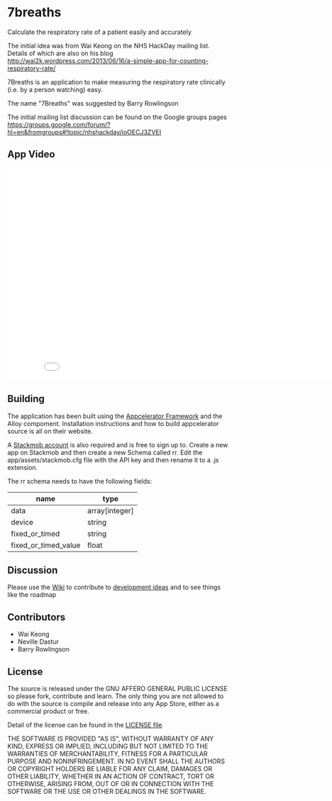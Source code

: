 7breaths
========

Calculate the respiratory rate of a patient easily and accurately

The initial idea was from Wai Keong on the NHS HackDay mailing list. Details of which are also on his blog http://wai2k.wordpress.com/2013/06/16/a-simple-app-for-counting-respiratory-rate/

7Breaths is an application to make measuring the respiratory rate clinically (i.e. by a person watching) easy.

The name "7Breaths" was suggested by Barry Rowlingson

The initial mailing list discussion can be found on the Google groups pages https://groups.google.com/forum/?hl=en&fromgroups#!topic/nhshackday/ioOECJ3ZVEI

## App Video

<iframe width="853" height="480" src="//www.youtube-nocookie.com/embed/ypfS9PWwp9E" frameborder="0" allowfullscreen></iframe>

## Building

The application has been built using the [Appcelerator Framework](http://www.appcelerator.com/developers/) and the Alloy compoment. Installation instructions and how to build appcelerator source is all on their website.

A [Stackmob account](https://www.stackmob.com/) is also required and is free to sign up to. Create a new app on Stackmob and then create a new Schema called rr. Edit the app/assets/stackmob.cfg file with the API key and then rename it to a .js extension.

The rr schema needs to have the following fields:

| name | type |
|---|---|
|data| array[integer] |
|device|	string |
|fixed_or_timed| string |
|fixed_or_timed_value| float |

## Discussion

Please use the [Wiki](https://github.com/ClinicalSoftwareSolutions/7breaths/wiki) to contribute to [development ideas](https://github.com/ClinicalSoftwareSolutions/7breaths/wiki/Initial-ideas-for-app) and to see things like the roadmap

## Contributors

+ Wai Keong
+ Neville Dastur
+ Barry Rowlingson

## License

The source is released under the GNU AFFERO GENERAL PUBLIC LICENSE so please fork, contribute and learn. The only thing you are not allowed to do with the source is compile and release into any App Store, either as a commercial product or free.

Detail of the license can be found in the
[LICENSE file](https://github.com/ClinicalSoftwareSolutions/7breaths/blob/master/LICENSE)

THE SOFTWARE IS PROVIDED "AS IS", WITHOUT WARRANTY OF ANY KIND, EXPRESS OR IMPLIED, INCLUDING
BUT NOT LIMITED TO THE WARRANTIES OF MERCHANTABILITY, FITNESS FOR A PARTICULAR PURPOSE AND NONINFRINGEMENT. IN NO EVENT SHALL THE AUTHORS OR COPYRIGHT HOLDERS BE LIABLE FOR ANY CLAIM, DAMAGES OR OTHER LIABILITY, WHETHER IN AN ACTION OF CONTRACT, TORT OR OTHERWISE, ARISING FROM, OUT OF OR IN CONNECTION WITH THE SOFTWARE OR THE USE OR OTHER DEALINGS IN THE SOFTWARE.
